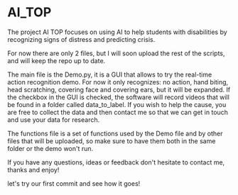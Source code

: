 # AI_TOP
The project AI TOP focuses on using AI to help students with disabilities by recognizing signs of distress and predicting crisis.

For now there are only 2 files, but I will soon upload the rest of the scripts, and will keep the repo up to date.

The main file is the Demo.py, it is a GUI that allows to try the real-time action recognition demo. For now it only recognizes: no action, hand biting, head scratching, covering face and covering ears, but it will be expanded. If the checkbox in the GUI is checked, the software will record videos that will be found in a folder called data_to_label. If you wish to help the cause, you are free to collect the data and then contact me so that we can get in touch and use your data for research.

The functions file is a set of functions used by the Demo file and by other files that will be uploaded, so make sure to have them both in the same folder or the demo won't run.

If you have any questions, ideas or feedback don't hesitate to contact me, thanks and enjoy!

let's try our first commit and see how it goes!
